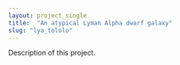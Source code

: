 ```yaml
---
layout: project_single
title:  "An atypical Lyman Alpha dwarf galaxy"
slug: "lya_tololo"
---
```

Description of this project.
